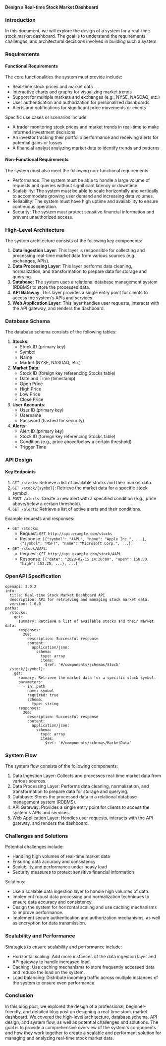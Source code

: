 **Design a Real-time Stock Market Dashboard**

### Introduction

In this document, we will explore the design of a system for a real-time stock market dashboard. The goal is to understand the requirements, challenges, and architectural decisions involved in building such a system.

### Requirements

#### Functional Requirements

The core functionalities the system must provide include:

* Real-time stock prices and market data
* Interactive charts and graphs for visualizing market trends
* Support for multiple markets and exchanges (e.g., NYSE, NASDAQ, etc.)
* User authentication and authorization for personalized dashboards
* Alerts and notifications for significant price movements or events

Specific use cases or scenarios include:

* A trader monitoring stock prices and market trends in real-time to make informed investment decisions
* An investor tracking their portfolio performance and receiving alerts for potential gains or losses
* A financial analyst analyzing market data to identify trends and patterns

#### Non-Functional Requirements

The system must also meet the following non-functional requirements:

* Performance: The system must be able to handle a large volume of requests and queries without significant latency or downtime.
* Scalability: The system must be able to scale horizontally and vertically to accommodate growing user demand and increasing data volumes.
* Reliability: The system must have high uptime and availability to ensure continuous operation.
* Security: The system must protect sensitive financial information and prevent unauthorized access.

### High-Level Architecture

The system architecture consists of the following key components:

1. **Data Ingestion Layer**: This layer is responsible for collecting and processing real-time market data from various sources (e.g., exchanges, APIs).
2. **Data Processing Layer**: This layer performs data cleaning, normalization, and transformation to prepare data for storage and querying.
3. **Database**: The system uses a relational database management system (RDBMS) to store the processed data.
4. **API Gateway**: This layer provides a single entry point for clients to access the system's APIs and services.
5. **Web Application Layer**: This layer handles user requests, interacts with the API gateway, and renders the dashboard.

### Database Schema

The database schema consists of the following tables:

1. **Stocks**:
	* Stock ID (primary key)
	* Symbol
	* Name
	* Market (NYSE, NASDAQ, etc.)
2. **Market Data**:
	* Stock ID (foreign key referencing Stocks table)
	* Date and Time (timestamp)
	* Open Price
	* High Price
	* Low Price
	* Close Price
3. **User Accounts**:
	* User ID (primary key)
	* Username
	* Password (hashed for security)
4. **Alerts**:
	* Alert ID (primary key)
	* Stock ID (foreign key referencing Stocks table)
	* Condition (e.g., price above/below a certain threshold)
	* Trigger Time

### API Design

#### Key Endpoints

1. `GET /stocks`: Retrieve a list of available stocks and their market data.
2. `GET /stock/{symbol}`: Retrieve the market data for a specific stock symbol.
3. `POST /alerts`: Create a new alert with a specified condition (e.g., price above/below a certain threshold).
4. `GET /alerts`: Retrieve a list of active alerts and their conditions.

Example requests and responses:

* `GET /stocks`:
	+ Request: `GET http://api.example.com/stocks`
	+ Response: `[{"symbol": "AAPL", "name": "Apple Inc.", ...}, {"symbol": "MSFT", "name": "Microsoft Corp.", ...}]`
* `GET /stock/AAPL`:
	+ Request: `GET http://api.example.com/stock/AAPL`
	+ Response: `[{"date": "2023-02-15 14:30:00", "open": 150.50, "high": 152.25, ...}, ...]`

### OpenAPI Specification

```
openapi: 3.0.2
info:
  title: Real-time Stock Market Dashboard API
  description: API for retrieving and managing stock market data.
  version: 1.0.0
paths:
  /stocks:
    get:
      summary: Retrieve a list of available stocks and their market data.
      responses:
        200:
          description: Successful response
          content:
            application/json:
              schema:
                type: array
                items:
                  $ref: '#/components/schemas/Stock'
  /stock/{symbol}:
    get:
      summary: Retrieve the market data for a specific stock symbol.
      parameters:
        - in: path
          name: symbol
          required: true
          schema:
            type: string
      responses:
        200:
          description: Successful response
          content:
            application/json:
              schema:
                type: array
                items:
                  $ref: '#/components/schemas/MarketData'
```

### System Flow

The system flow consists of the following components:

1. Data Ingestion Layer: Collects and processes real-time market data from various sources.
2. Data Processing Layer: Performs data cleaning, normalization, and transformation to prepare data for storage and querying.
3. Database: Stores the processed data in a relational database management system (RDBMS).
4. API Gateway: Provides a single entry point for clients to access the system's APIs and services.
5. Web Application Layer: Handles user requests, interacts with the API gateway, and renders the dashboard.

### Challenges and Solutions

Potential challenges include:

* Handling high volumes of real-time market data
* Ensuring data accuracy and consistency
* Scalability and performance under heavy load
* Security measures to protect sensitive financial information

Solutions:

* Use a scalable data ingestion layer to handle high volumes of data.
* Implement robust data processing and normalization techniques to ensure data accuracy and consistency.
* Design the system for horizontal scaling and use caching mechanisms to improve performance.
* Implement secure authentication and authorization mechanisms, as well as encryption for data transmission.

### Scalability and Performance

Strategies to ensure scalability and performance include:

* Horizontal scaling: Add more instances of the data ingestion layer and API gateway to handle increased load.
* Caching: Use caching mechanisms to store frequently accessed data and reduce the load on the system.
* Load balancing: Distribute incoming traffic across multiple instances of the system to ensure even performance.

### Conclusion

In this blog post, we explored the design of a professional, beginner-friendly, and detailed blog post on designing a real-time stock market dashboard. We covered the high-level architecture, database schema, API design, and system flow, as well as potential challenges and solutions. The goal is to provide a comprehensive overview of the system's components and how they work together to create a scalable and performant solution for managing and analyzing real-time stock market data.